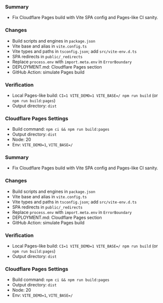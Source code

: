 ### Summary

- Fix Cloudflare Pages build with Vite SPA config and Pages-like CI sanity.

### Changes
- Build scripts and engines in `package.json`
- Vite base and alias in `vite.config.ts`
- Vite types and paths in `tsconfig.json`; add `src/vite-env.d.ts`
- SPA redirects in `public/_redirects`
- Replace `process.env` with `import.meta.env` in `ErrorBoundary`
- DEPLOYMENT.md: Cloudflare Pages section
- GitHub Action: simulate Pages build

### Verification
- Local Pages-like build: `CI=1 VITE_DEMO=1 VITE_BASE=/ npm run build` (or `npm run build:pages`)
- Output directory: `dist`

### Cloudflare Pages Settings
- Build command: `npm ci && npm run build:pages`
- Output directory: `dist`
- Node: 20
- Env: `VITE_DEMO=1`, `VITE_BASE=/`

### Summary

- Fix Cloudflare Pages build with Vite SPA config and Pages-like CI sanity.

### Changes
- Build scripts and engines in `package.json`
- Vite base and alias in `vite.config.ts`
- Vite types and paths in `tsconfig.json`; add `src/vite-env.d.ts`
- SPA redirects in `public/_redirects`
- Replace `process.env` with `import.meta.env` in `ErrorBoundary`
- DEPLOYMENT.md: Cloudflare Pages section
- GitHub Action: simulate Pages build

### Verification
- Local Pages-like build: `CI=1 VITE_DEMO=1 VITE_BASE=/ npm run build` (or `npm run build:pages`)
- Output directory: `dist`

### Cloudflare Pages Settings
- Build command: `npm ci && npm run build:pages`
- Output directory: `dist`
- Node: 20
- Env: `VITE_DEMO=1`, `VITE_BASE=/`

